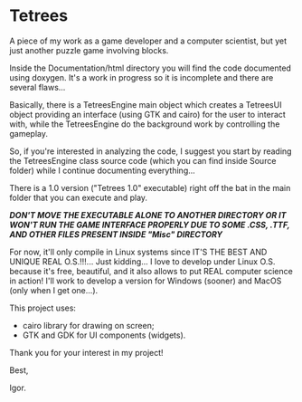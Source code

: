 # Tetrees
A piece of my work as a game developer and a computer scientist, but yet just another puzzle game involving blocks.

Inside the Documentation/html directory you will find the code documented using doxygen. It's a work in progress so it is
incomplete and there are several flaws...

Basically, there is a TetreesEngine main object which creates a TetreesUI object providing an interface (using GTK and cairo) 
for the user to interact with, while the TetreesEngine do the background work by controlling the gameplay.

So, if you're interested in analyzing the code, I suggest you start by reading the TetreesEngine class source code (which you
can find inside Source folder) while I continue documenting everything...

There is a 1.0 version ("Tetrees 1.0" executable) right off the bat in the main folder that you can execute and play. 

***DON'T MOVE THE EXECUTABLE ALONE TO ANOTHER DIRECTORY OR IT WON'T RUN THE GAME INTERFACE PROPERLY DUE TO SOME .CSS, .TTF, 
AND OTHER FILES PRESENT INSIDE "Misc" DIRECTORY***

For now, it'll only compile in Linux systems since IT'S THE BEST AND UNIQUE REAL O.S.!!!... Just kidding... I love to develop
under Linux O.S. because it's free, beautiful, and it also allows to put REAL computer science in action! I'll work to develop
a version for Windows (sooner) and MacOS (only when I get one...).

This project uses: 
  - cairo library for drawing on screen;
  - GTK and GDK for UI components (widgets).

Thank you for your interest in my project!

Best,

Igor.
